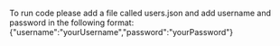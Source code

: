 To run code please add a file called users.json and add username and password in the following format:
{"username":"yourUsername","password":"yourPassword"}
